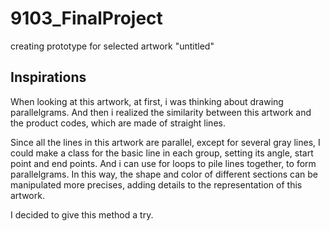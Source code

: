 # 9103_FinalProject
 creating prototype for selected artwork "untitled"


## Inspirations

When looking at this artwork, at first, i was thinking about drawing parallelgrams. And then i realized the similarity between this artwork and the product codes, which are made of straight lines. 

Since all the lines in this artwork are parallel, except for several gray lines, I could make a class for the basic line in each group, setting its angle, start point and end points. And i can use for loops to pile lines together, to form parallelgrams. In this way, the shape and color of different sections can be manipulated more precises, adding details to the representation of this artwork.

I decided to give this method a try.
